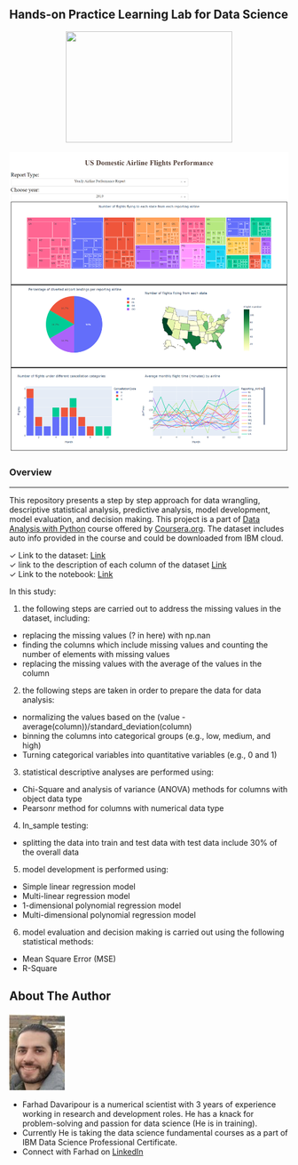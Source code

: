 ## Hands-on Practice Learning Lab for Data Science
<p align="center">
  <img src="https://cdn.pixabay.com/photo/2016/12/22/13/35/analytics-1925495_1280.png"width="300" height="200" />
</p>

![image](Dashboard.png)

### Overview
* * *
This repository presents a step by step approach for data wrangling, descriptive statistical analysis, predictive analysis, model development, model evaluation, and decision making. This project is a part of [Data Analysis with Python](https://www.coursera.org/learn/data-analysis-with-python?) course offered by [Coursera.org](https://www.coursera.org/). The dataset includes auto info provided in the course and could be downloaded from IBM cloud.

✓ Link to the dataset: [Link](https://cf-courses-data.s3.us.cloud-object-storage.appdomain.cloud/IBMDeveloperSkillsNetwork-DA0101EN-SkillsNetwork/labs/Data%20files/auto.csv)  
✓ link to the description of each column of the dataset [Link](https://archive.ics.uci.edu/ml/machine-learning-databases/autos/imports-85.names)  
✓ Link to the notebook: [Link](https://github.com/Farhad-Davaripour/Descriptive_Statistical_Analysis_Auto_Dataset/blob/main/Code_Python.ipynb)   

In this study:

1) the following steps are carried out to address the missing values in the dataset, including:
* replacing the missing values (? in here) with np.nan
* finding the columns which include missing values and counting the number of elements with missing values
* replacing the missing values with the average of the values in the column  

2) the following steps are taken in order to prepare the data for data analysis:
* normalizing the values based on the (value - average(column))/standard_deviation(column)
* binning the columns into categorical groups (e.g., low, medium, and high)
* Turning categorical variables into quantitative variables (e.g., 0 and 1)

3) statistical descriptive analyses are performed using:
* Chi-Square and analysis of variance (ANOVA) methods for columns with object data type
* Pearsonr method for columns with numerical data type

4) In_sample testing:
* splitting the data into train and test data with test data include 30% of the overall data

5) model development is performed using:
* Simple linear regression model
* Multi-linear regression model
* 1-dimensional polynomial regression model
* Multi-dimensional polynomial regression model

6) model evaluation and decision making is carried out using the following statistical methods:
* Mean Square Error (MSE)
* R-Square
  


## About The Author

![image](MyImage-GitHub.jpg)


- Farhad Davaripour is a numerical scientist with 3 years of experience working in research and development roles. He has a knack for problem-solving and passion for data science (He is in training).
- Currently He is taking the data science fundamental courses as a part of IBM Data Science Professional Certificate. 
- Connect with Farhad on [LinkedIn](https://www.linkedin.com/in/farhad-davaripour/)
